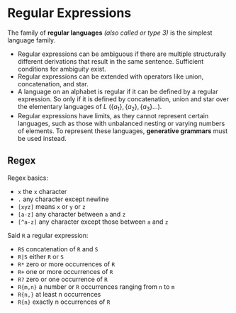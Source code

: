 # Regular Expressions

The family of **regular languages** *(also called or type $3$)* is the simplest language family.

- Regular expressions can be ambiguous if there are multiple structurally different derivations that result in the same sentence. Sufficient conditions for ambiguity exist.
- Regular expressions can be extended with operators like union, concatenation, and star.
- A language on an alphabet is regular if it can be defined by a regular expression. So only if it is defined by concatenation, union and star over the elementary languages of $L$ ($\{a_1\} , \{a_2\} , \{a_3\} \dots$). 
- Regular expressions have limits, as they cannot represent certain languages, such as those with unbalanced nesting or varying numbers of elements. To represent these languages, **generative grammars** must be used instead.

## Regex 

Regex basics:
- ```x``` the ```x``` character 
- ```.``` any character except newline
- ```[xyz]``` means ```x``` or ```y``` or ```z``` 
- ```[a-z]``` any character between ```a``` and ```z``` 
- ```[^a-z]``` any character except those between ```a``` and ```z```

Said ```R``` a regular expression:
- ```RS``` concatenation of ```R``` and ```S```
- ```R|S``` either ```R``` or ```S``` 
- ```R*``` zero or more occurrences of ```R```
- ```R+``` one or more occurrences of ```R``` 
- ```R?``` zero or one occurrence of ```R ```
- ```R{m,n}``` a number or ```R``` occurrences ranging from ```n``` to ```m ```
- ```R{n,}``` at least n occurrences 
- ```R{n}``` exactly n occurrences of ```R```

